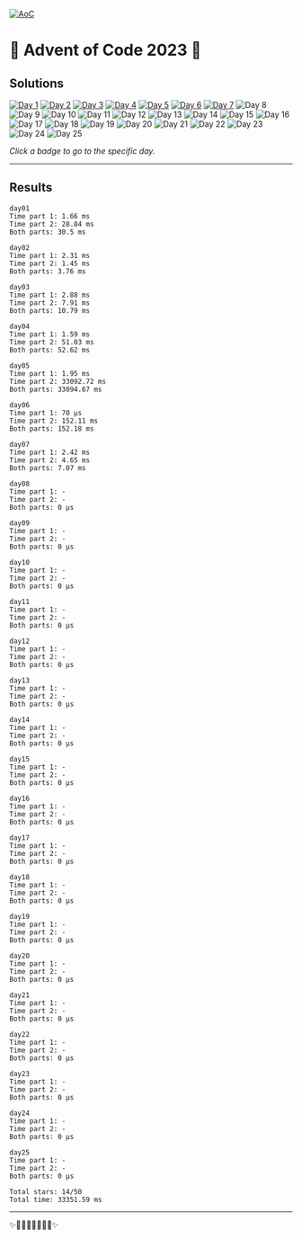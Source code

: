 [![AoC](https://badgen.net/badge/AoC/2023/blue)](https://adventofcode.com/2023)

# 🎄 Advent of Code 2023 🎄

## Solutions

[![Day 1](https://badgen.net/badge/day01/%E2%98%85%E2%98%85/green)](./day01)
[![Day 2](https://badgen.net/badge/day02/%E2%98%85%E2%98%85/green)](./day02)
[![Day 3](https://badgen.net/badge/day03/%E2%98%85%E2%98%85/green)](./day03)
[![Day 4](https://badgen.net/badge/day04/%E2%98%85%E2%98%85/green)](./day04)
[![Day 5](https://badgen.net/badge/day05/%E2%98%85%E2%98%85/green)](./day05)
[![Day 6](https://badgen.net/badge/day06/%E2%98%85%E2%98%85/green)](./day06)
[![Day 7](https://badgen.net/badge/day07/%E2%98%85%E2%98%85/green)](./day07)
![Day 8](https://badgen.net/badge/day08/%E2%98%86%E2%98%86/grey)
![Day 9](https://badgen.net/badge/day09/%E2%98%86%E2%98%86/grey)
![Day 10](https://badgen.net/badge/day10/%E2%98%86%E2%98%86/grey)
![Day 11](https://badgen.net/badge/day11/%E2%98%86%E2%98%86/grey)
![Day 12](https://badgen.net/badge/day12/%E2%98%86%E2%98%86/grey)
![Day 13](https://badgen.net/badge/day13/%E2%98%86%E2%98%86/grey)
![Day 14](https://badgen.net/badge/day14/%E2%98%86%E2%98%86/grey)
![Day 15](https://badgen.net/badge/day15/%E2%98%86%E2%98%86/grey)
![Day 16](https://badgen.net/badge/day16/%E2%98%86%E2%98%86/grey)
![Day 17](https://badgen.net/badge/day17/%E2%98%86%E2%98%86/grey)
![Day 18](https://badgen.net/badge/day18/%E2%98%86%E2%98%86/grey)
![Day 19](https://badgen.net/badge/day19/%E2%98%86%E2%98%86/grey)
![Day 20](https://badgen.net/badge/day20/%E2%98%86%E2%98%86/grey)
![Day 21](https://badgen.net/badge/day21/%E2%98%86%E2%98%86/grey)
![Day 22](https://badgen.net/badge/day22/%E2%98%86%E2%98%86/grey)
![Day 23](https://badgen.net/badge/day23/%E2%98%86%E2%98%86/grey)
![Day 24](https://badgen.net/badge/day24/%E2%98%86%E2%98%86/grey)
![Day 25](https://badgen.net/badge/day25/%E2%98%86%E2%98%86/grey)

_Click a badge to go to the specific day._

---

## Results

```
day01
Time part 1: 1.66 ms
Time part 2: 28.84 ms
Both parts: 30.5 ms
```

```
day02
Time part 1: 2.31 ms
Time part 2: 1.45 ms
Both parts: 3.76 ms
```

```
day03
Time part 1: 2.88 ms
Time part 2: 7.91 ms
Both parts: 10.79 ms
```

```
day04
Time part 1: 1.59 ms
Time part 2: 51.03 ms
Both parts: 52.62 ms
```

```
day05
Time part 1: 1.95 ms
Time part 2: 33092.72 ms
Both parts: 33094.67 ms
```

```
day06
Time part 1: 70 µs
Time part 2: 152.11 ms
Both parts: 152.18 ms
```

```
day07
Time part 1: 2.42 ms
Time part 2: 4.65 ms
Both parts: 7.07 ms
```

```
day08
Time part 1: -
Time part 2: -
Both parts: 0 µs
```

```
day09
Time part 1: -
Time part 2: -
Both parts: 0 µs
```

```
day10
Time part 1: -
Time part 2: -
Both parts: 0 µs
```

```
day11
Time part 1: -
Time part 2: -
Both parts: 0 µs
```

```
day12
Time part 1: -
Time part 2: -
Both parts: 0 µs
```

```
day13
Time part 1: -
Time part 2: -
Both parts: 0 µs
```

```
day14
Time part 1: -
Time part 2: -
Both parts: 0 µs
```

```
day15
Time part 1: -
Time part 2: -
Both parts: 0 µs
```

```
day16
Time part 1: -
Time part 2: -
Both parts: 0 µs
```

```
day17
Time part 1: -
Time part 2: -
Both parts: 0 µs
```

```
day18
Time part 1: -
Time part 2: -
Both parts: 0 µs
```

```
day19
Time part 1: -
Time part 2: -
Both parts: 0 µs
```

```
day20
Time part 1: -
Time part 2: -
Both parts: 0 µs
```

```
day21
Time part 1: -
Time part 2: -
Both parts: 0 µs
```

```
day22
Time part 1: -
Time part 2: -
Both parts: 0 µs
```

```
day23
Time part 1: -
Time part 2: -
Both parts: 0 µs
```

```
day24
Time part 1: -
Time part 2: -
Both parts: 0 µs
```

```
day25
Time part 1: -
Time part 2: -
Both parts: 0 µs
```

```
Total stars: 14/50
Total time: 33351.59 ms
```

---

✨🎄🎁🎄🎅🎄🎁🎄✨
